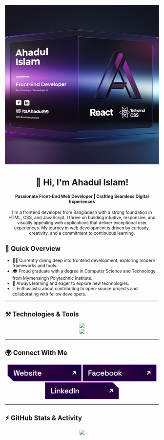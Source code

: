 <a href="https://www.linkedin.com/in/ahadaulislam" target="_blank">
    <img style="width: 100%; height: 520px; object-fit: cover;" src="./images/cover 4.webp" alt="Ahadul Islam - Front-End Web Developer"/>
</a>

<h1 align="center">👋 Hi, I'm Ahadul Islam!</h1>

<div align="center">
<h4>Passionate Front-End Web Developer | Crafting Seamless Digital Experiences</h4>
<p>I'm a frontend developer from Bangladesh with a strong foundation in HTML, CSS, and JavaScript. I thrive on building intuitive, responsive, and visually appealing web applications that deliver exceptional user experiences. My journey in web development is driven by curiosity, creativity, and a commitment to continuous learning.</p>
</div>

## 🚀 Quick Overview
- 👨‍💻 Currently diving deep into frontend development, exploring modern frameworks and tools.
- 🎓 Proud graduate with a degree in Computer Science and Technology from Mymensingh Polytechnic Institute.
- 🌱 Always learning and eager to explore new technologies.
- 💡 Enthusiastic about contributing to open-source projects and collaborating with fellow developers.

---

## ⚒️ Technologies & Tools
<div align="center">
  <img src="https://skillicons.dev/icons?i=html,css,tailwind,javascript,react,nextjs,firebase,git,github" />
  <br />
  <img src="https://skillicons.dev/icons?i=vscode,figma,photoshop,git,github,webpack" />
</div>

---

## 🌍 Connect With Me
<p align="center">
  <a href="https://ahadul-portfolio.vercel.app" target="_blank"><img height="55" src="./images/icons/website.png" alt="Website"/></a>
  <a href="https://www.facebook.com/md.ahadul.islam.53831" target="_blank"><img height="55" src="./images/icons/facebook.png" alt="Facebook"/></a>
  <a href="https://www.linkedin.com/in/ahadaulislam/" target="_blank"><img height="55" src="./images/icons/linkedin.png" alt="LinkedIn"/></a>
</p>

---

## ⚡ GitHub Stats & Activity
<p align="center">
  <img width="60%" src="https://github-readme-streak-stats.herokuapp.com?user=itsahadul99&theme=react&hide_border=true&background=0D1117&stroke=0D1117&fire=FF1CF7&sideLabels=00F0FF&currStreakNum=FF1CF7&ring=FF1CF7&currStreakLabel=FF1CF7&sideNums=00F0FF" />
</p>

